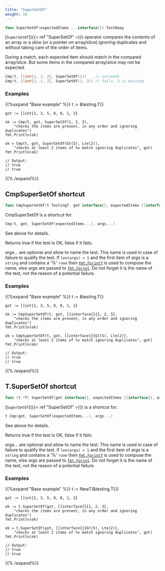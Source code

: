 ```yaml
---
title: "SuperSetOf"
weight: 10
---
```


```go
func SuperSetOf(expectedItems ...interface{}) TestDeep
```

[`SuperSetOf`]({{< ref "SuperSetOf" >}}) operator compares the contents of an array or a slice (or
a pointer on array/slice) ignoring duplicates and without taking
care of the order of items.

During a match, each expected item should match in the compared
array/slice. But some items in the compared array/slice may not be
expected.

```go
Cmp(t, []int{1, 1, 2}, SuperSetOf(1))    // succeeds
Cmp(t, []int{1, 1, 2}, SuperSetOf(1, 3)) // fails, 3 is missing
```


### Examples

{{%expand "Base example" %}}	t := &testing.T{}

	got := []int{1, 3, 5, 8, 8, 1, 2}

	ok := Cmp(t, got, SuperSetOf(1, 2, 3),
		"checks the items are present, in any order and ignoring duplicates")
	fmt.Println(ok)

	ok = Cmp(t, got, SuperSetOf(Gt(5), Lte(2)),
		"checks at least 2 items of %v match ignoring duplicates", got)
	fmt.Println(ok)

	// Output:
	// true
	// true
{{% /expand%}}
## CmpSuperSetOf shortcut

```go
func CmpSuperSetOf(t TestingT, got interface{}, expectedItems []interface{}, args ...interface{}) bool
```

CmpSuperSetOf is a shortcut for:

```go
Cmp(t, got, SuperSetOf(expectedItems...), args...)
```

See above for details.

Returns true if the test is OK, false if it fails.

*args...* are optional and allow to name the test. This name is
used in case of failure to qualify the test. If `len(args) > 1` and
the first item of *args* is a `string` and contains a '%' `rune` then
[`fmt.Fprintf`](https://golang.org/pkg/fmt/#Fprintf) is used to compose the name, else *args* are passed to
[`fmt.Fprint`](https://golang.org/pkg/fmt/#Fprint). Do not forget it is the name of the test, not the
reason of a potential failure.


### Examples

{{%expand "Base example" %}}	t := &testing.T{}

	got := []int{1, 3, 5, 8, 8, 1, 2}

	ok := CmpSuperSetOf(t, got, []interface{}{1, 2, 3},
		"checks the items are present, in any order and ignoring duplicates")
	fmt.Println(ok)

	ok = CmpSuperSetOf(t, got, []interface{}{Gt(5), Lte(2)},
		"checks at least 2 items of %v match ignoring duplicates", got)
	fmt.Println(ok)

	// Output:
	// true
	// true
{{% /expand%}}
## T.SuperSetOf shortcut

```go
func (t *T) SuperSetOf(got interface{}, expectedItems []interface{}, args ...interface{}) bool
```

[`SuperSetOf`]({{< ref "SuperSetOf" >}}) is a shortcut for:

```go
t.Cmp(got, SuperSetOf(expectedItems...), args...)
```

See above for details.

Returns true if the test is OK, false if it fails.

*args...* are optional and allow to name the test. This name is
used in case of failure to qualify the test. If `len(args) > 1` and
the first item of *args* is a `string` and contains a '%' `rune` then
[`fmt.Fprintf`](https://golang.org/pkg/fmt/#Fprintf) is used to compose the name, else *args* are passed to
[`fmt.Fprint`](https://golang.org/pkg/fmt/#Fprint). Do not forget it is the name of the test, not the
reason of a potential failure.


### Examples

{{%expand "Base example" %}}	t := NewT(&testing.T{})

	got := []int{1, 3, 5, 8, 8, 1, 2}

	ok := t.SuperSetOf(got, []interface{}{1, 2, 3},
		"checks the items are present, in any order and ignoring duplicates")
	fmt.Println(ok)

	ok = t.SuperSetOf(got, []interface{}{Gt(5), Lte(2)},
		"checks at least 2 items of %v match ignoring duplicates", got)
	fmt.Println(ok)

	// Output:
	// true
	// true
{{% /expand%}}
